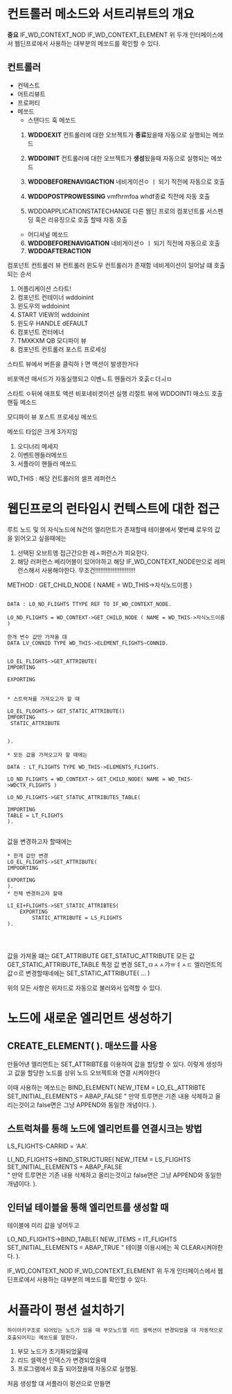# 컨트롤러 메소드와 서트리뷰트의 개요
**중요**
IF_WD_CONTEXT_NOD
IF_WD_CONTEXT_ELEMENT
위 두개 인터페이스에서 웹딘프로에서 사용하는 대부분의 메쏘드를 확인할 수 있다.

## 컨트롤러
- 컨텍스트
- 어트리뷰트
- 프로퍼티
- 메쏘드
    - 스탠다드 훅 메쏘드
    1. **WDDOEXIT**
        컨트롤러에 대한 오브젝트가 **종료**됬을때 자동으로 실행되는 메쏘드
    2. **WDDOINIT**
    컨트롤러에 대한 오브젝트가 **생성**됬을때 자동으로 실행되는 메쏘드
    3. **WDDOBEFORENAVIGACTION**
        네비게이션ㅇ ㅣ 되기 직전에 자동으로 호출
        
    4. **WDDOPOSTPROWESSING**
        vmfhrmfoa whdf종료 직전에 자동 호출
    5. WDDOAPPLICATIONSTATECHANGE
        다른 웹딘 프로의 컴포넌트를 서스펜딩 혹은 리유징으로 호출 할때 자동 호출
    - 어디셔널 메쏘드
    6. **WDDOBEFORENAVIGATION**
        네비게이션ㅇ ㅣ 되기 직전에 자동으로 호출
    6. **WDDOAFTERACTION**

컴포넌트 컨트롤러 뷰 컨트롤러 윈도우 컨트롤러가 존재함
네비게이션이 일어날 떄 호출 되는 순서

1.  어플리케이션 스타트!
2. 컴포넌트 컨테이너 wddoinint
3. 윈도우의 wddoinint
4. START VIEW의 wddoinint
5. 윈도우 HANDLE dEFAULT
6. 컴포넌트 컨터에너
7. TMXKXM QB 모디파이 뷰
8. 컴포넌트 컨트롤러 포스트 프로세싱

스타트 뷰에서 버튼을 클릭하ㅏ면 액션이 발생한거다

비포액션 매서드가 자동실행되고
이벤ㄴ트 헨들러가 호춝ㄷ더ㅚㅁ

스타트 ㅇ뒤에 애프토 액션
비포네비겟이션 실행
리절트 뷰에 
WDDOINTI 매소드 호출
핸듶 메소드

모디파이 뷰
 포스트 프로세싱 메쏘드

 메쏘드 타입은 크게 3가지임
 1. 오디너리 메세지
 2. 이벤트헨들러메쏘드
 3. 서플라이 핸들러 메쏘드

 WD_THIS :  해당 컨트롤러의 셀프 레퍼런스





# 웹딘프로의 런타임시 컨텍스트에 대한 접근
루트 노드 및 의 자식노드에 N건의 엘리먼트가 존재할때
테이블에서 몇번쨰 로우의 값을 읽어오고 싶을때에는
1. 선택된 오브트엥 접근간으한 레ㅅ퍼런스가 피요한다.
2. 해당 러퍼런스 베리어블이 있어야하고 해당 
IF_WD_CONTEXT_NODE만으로 레퍼런스해서 사용해야한다.
 무조건!!!!!!!!!!!!!!!!!!!!!!!

 METHOD : GET_CHILD_NODE ( NAME = WD_THIS->자식노드이름 )

```ABAP

DATA : LO_ND_FLIGHTS TTYPE REF TO IF_WD_CONTEXT_NODE.

LO_ND_FLIGHTS = WD_CONTEXT->GET_CHILD_NODE ( NAME = WD_THIS->자식노드이름 )

```
```ABAP
한개 변수 값만 가져올 댸
DATA LV_CONNID TYPE WD_THIS->ELEMENT_FLIGHTS~CONNID.


LO_EL_FLIGHTS->GET_ATTRIBUTE(
IMPORTING

EXPORTING


* 스트럭쳐를 가져오고자 할 때

LO_EL_FLOGHTS-> GET_STATIC_ATTRIBUTE()
IMPORTING
 STATIC_ATTRIBUTE


).

* 모든 값을 가져오고자 할 때에는

DATA : LT_FLIGHTS TYPE WD_THIS->ELEMENTS_FLIGHTS.

LO_ND_FLIGHTS = WD_CONTEXT-> GET_CHILD_NODE( NAME = WD_THIS->WDCTX_FLIGHTS )

LO_ND_FLIGHTS->GET_STATUC_ATTRIBUTES_TABLE(

IMPORTING
TABLE = LT_FLIGHTS
).


```
값을 변경하고자 할때에는
```
* 한개 값만 변경
LO_EL_FLIGHTS->SET_ATTRIBUTE(
IMPOORTING

EXPORTING
).
* 전체 변경하고자 할때

LI_EI+FLIGHTS->SET_STATIC_ATTRIBTES(
    EXPORTING
        STATIC_ATTRIBUTE = LS_FLIGHTS
).




```
값을 가져올 떄는 
GET_ATTRIBUTE
GET_STATUC_ATTRIBUTE
모든 값 GET_STATIC_ATTRIBUTE_TABLE
특정 값 변경
SET_ㅁㅅㅅ갸ㅠㅕㅅㄷ
엘리먼트의 값ㅇ르 변경할때네에는
SET_STATIC_ATTRIBUTE( ... )

위의 모든 사항은 위자드로 자동으로 불러와서 입력할 수 있다.

# 노드에 새로운 엘리먼트 생성하기

## CREATE_ELEMENT( ). 매쏘드를 사용

만들어낸 엘리먼트는 SET_ATTRIBTE를 이용하여 값을 할당할 수 있다.
이렇게 생성하고 값을 할당한 노드를 
상위 노드 오브젝트와 연결 시켜야한다

이때 사용하는 메쏘드는
BIND_ELEMENT(
NEW_ITEM = LO_EL_ATTRIBTE
SET_INITIAL_ELEMENTS = ABAP_FALSE  " 만약 트루면은 기존 내용 삭제하고 올리는것이고 false면은 그냥 APPEND와 동일한 개념이다. 
).

## 스트럭쳐를 통해 노드에 엘리먼트를 연결시크는 방법
LS_FLIGHTS-CARRID = 'AA'.

LI_ND_FLIGHTS->BIND_STRUCTURE(
NEW_ITEM = LS_FLIGHTS
SET_INITIAL_ELEMENTS = ABAP_FALSE  
           " 만약 트루면은 기존 내용 삭제하고 올리는것이고 false면은 그냥 APPEND와 동일한 개념이다. 
).
## 인터널 테이블을 통해 엘리먼트를 생성할 때
테이블에 미리 값을 넣어두고 

LO_ND_FLIGHTS->BIND_TABLE(
    NEW_ITEMS = IT_FLIGHTS
    SET_INITIAL_ELEMENTS = ABAP_TRUE    " 테이블 이용시에는 꼭 CLEAR시켜야한다.
    ).



IF_WD_CONTEXT_NOD
IF_WD_CONTEXT_ELEMENT
위 두개 인터페이스에서 웹딘프로에서 사용하는 대부분의 메쏘드를 확인할 수 있다.


# 서플라이 펑션 설치하기
    하이아키구조로 되어있는 노드가 있을 때 부모노드엘 리드 셀렉션이 변경되었을 대 자동적으로 호출되어지는 메쏘드를 말한다.

1. 부모 노드가 초기화되었읉때
2. 리드 셀렉션 인덱스가 변경되었을때
3. 프로그램에서 호출 되어졌을때
자동으로 실행됨.

처음 생성할 댸 서플라이 펑션으로 만들면 